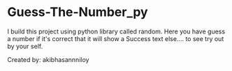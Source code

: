 # Guess-The-Number_py
I build this project using python library called random. Here you have guess a number if it's correct that it will show a Success text else.... to see try out by your self.

Created by: akibhasannniloy
